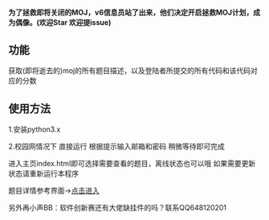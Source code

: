 #### 为了拯救即将关闭的MOJ，v6信息员站了出来，他们决定开启拯救MOJ计划，成为偶像。(欢迎Star 欢迎提issue)
## 功能
获取(即将逝去的)moj的所有题目描述，以及登陆者所提交的所有代码和该代码对应的分数
## 使用方法 
1.安装python3.x

2.校园网情况下 直接运行 根据提示输入邮箱和密码 稍微等待即可完成

进入主页index.html即可选择需要查看的题目，离线状态也可以哦
如果需要更新状态请重新运行本程序

题目详情参考界面->[点击进入](https://avarpow.github.io/SAVE_OUR_MOJ/21.html)


另外再小声BB：软件创新赛还有大佬缺挂件的吗？联系QQ648120201
